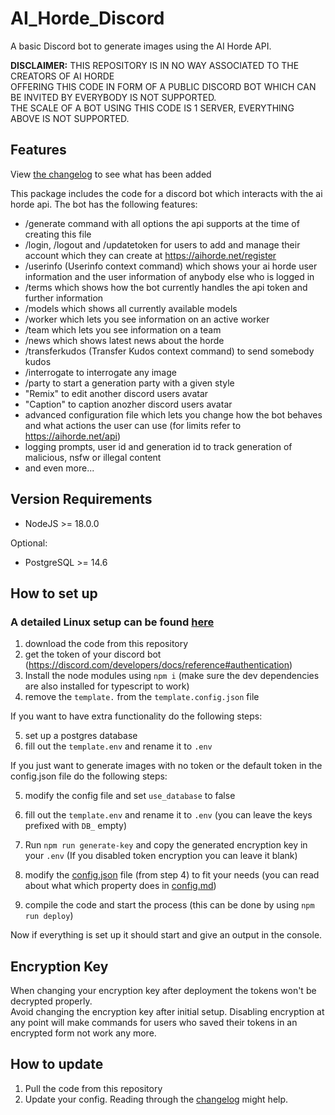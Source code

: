 # AI_Horde_Discord

A basic Discord bot to generate images using the AI Horde API.

**DISCLAIMER:** THIS REPOSITORY IS IN NO WAY ASSOCIATED TO THE CREATORS OF AI HORDE  
OFFERING THIS CODE IN FORM OF A PUBLIC DISCORD BOT WHICH CAN BE INVITED BY EVERYBODY IS NOT SUPPORTED.  
THE SCALE OF A BOT USING THIS CODE IS 1 SERVER, EVERYTHING ABOVE IS NOT SUPPORTED.  

## Features

View [the changelog](https://github.com/ZeldaFan0225/AI_Horde_Discord/blob/main/changelog.md) to see what has been added

This package includes the code for a discord bot which interacts with the ai horde api.
The bot has the following features:

- /generate command with all options the api supports at the time of creating this file
- /login, /logout and /updatetoken for users to add and manage their account which they can create at https://aihorde.net/register
- /userinfo (Userinfo context command) which shows your ai horde user information and the user information of anybody else who is logged in
- /terms which shows how the bot currently handles the api token and further information
- /models which shows all currently available models
- /worker which lets you see information on an active worker
- /team which lets you see information on a team
- /news which shows latest news about the horde
- /transferkudos (Transfer Kudos context command) to send somebody kudos
- /interrogate to interrogate any image
- /party to start a generation party with a given style
- "Remix" to edit another discord users avatar 
- "Caption" to caption anozher discord users avatar
- advanced configuration file which lets you change how the bot behaves and what actions the user can use (for limits refer to https://aihorde.net/api)
- logging prompts, user id and generation id to track generation of malicious, nsfw or illegal content
- and even more...

## Version Requirements

- NodeJS >= 18.0.0

Optional:  
- PostgreSQL >= 14.6

## How to set up

### A detailed Linux setup can be found [here](https://github.com/ZeldaFan0225/AI_Horde_Discord/blob/main/DB_SETUP.md)

1) download the code from this repository  
2) get the token of your discord bot (https://discord.com/developers/docs/reference#authentication)  
3) Install the node modules using `npm i` (make sure the dev dependencies are also installed for typescript to work)  
4) remove the `template.` from the `template.config.json` file  
  
If you want to have extra functionality do the following steps:  

5) set up a postgres database  
6) fill out the `template.env` and rename it to `.env`  
  
If you just want to generate images with no token or the default token in the config.json file do the following steps:  

5) modify the config file and set `use_database` to false  
6) fill out the `template.env` and rename it to `.env` (you can leave the keys prefixed with `DB_` empty)  
  
7) Run `npm run generate-key` and copy the generated encryption key in your `.env` (If you disabled token encryption you can leave it blank)
8) modify the [config.json](https://github.com/ZeldaFan0225/AI_Horde_Discord/blob/main/template.config.json) file (from step 4) to fit your needs (you can read about what which property does in [config.md](https://github.com/ZeldaFan0225/AI_Horde_Discord/blob/main/config.md))  
9) compile the code and start the process (this can be done by using `npm run deploy`)  
  
Now if everything is set up it should start and give an output in the console.  


## Encryption Key
When changing your encryption key after deployment the tokens won't be decrypted properly.  
Avoid changing the encryption key after initial setup.
Disabling encryption at any point will make commands for users who saved their tokens in an encrypted form not work any more.

## How to update

1) Pull the code from this repository
2) Update your config. Reading through the [changelog](https://github.com/ZeldaFan0225/AI_Horde_Discord/blob/main/changelog.md) might help.

